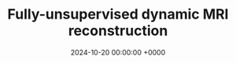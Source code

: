---
layout: redirected
redirect_to:  https://andrewwango.github.io/ddei
type: research
title: "Fully-unsupervised dynamic MRI reconstruction"
date: 2024-10-20 00:00:00 +0000
description: "Research project in medical imaging ([paper](https://arxiv.org/abs/2410.08646))"
img: ddei.png
tags: [research]
---
